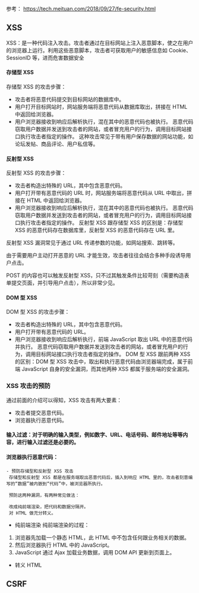 参考：
https://tech.meituan.com/2018/09/27/fe-security.html



## XSS

XSS：是一种代码注入攻击。攻击者通过在目标网站上注入恶意脚本，使之在用户的浏览器上运行。利用这些恶意脚本，攻击者可获取用户的敏感信息如 Cookie、SessionID 等，进而危害数据安全

#### 存储型 XSS
存储型 XSS 的攻击步骤：

- 攻击者将恶意代码提交到目标网站的数据库中。
- 用户打开目标网站时，网站服务端将恶意代码从数据库取出，拼接在 HTML 中返回给浏览器。
- 用户浏览器接收到响应后解析执行，混在其中的恶意代码也被执行。
恶意代码窃取用户数据并发送到攻击者的网站，或者冒充用户的行为，调用目标网站接口执行攻击者指定的操作。
这种攻击常见于带有用户保存数据的网站功能，如论坛发帖、商品评论、用户私信等。

#### 反射型 XSS
反射型 XSS 的攻击步骤：

- 攻击者构造出特殊的 URL，其中包含恶意代码。
- 用户打开带有恶意代码的 URL 时，网站服务端将恶意代码从 URL 中取出，拼接在 HTML 中返回给浏览器。
- 用户浏览器接收到响应后解析执行，混在其中的恶意代码也被执行。
恶意代码窃取用户数据并发送到攻击者的网站，或者冒充用户的行为，调用目标网站接口执行攻击者指定的操作。
反射型 XSS 跟存储型 XSS 的区别是：存储型 XSS 的恶意代码存在数据库里，反射型 XSS 的恶意代码存在 URL 里。

反射型 XSS 漏洞常见于通过 URL 传递参数的功能，如网站搜索、跳转等。

由于需要用户主动打开恶意的 URL 才能生效，攻击者往往会结合多种手段诱导用户点击。

POST 的内容也可以触发反射型 XSS，只不过其触发条件比较苛刻（需要构造表单提交页面，并引导用户点击），所以非常少见。

#### DOM 型 XSS
DOM 型 XSS 的攻击步骤：

- 攻击者构造出特殊的 URL，其中包含恶意代码。
- 用户打开带有恶意代码的 URL。
- 用户浏览器接收到响应后解析执行，前端 JavaScript 取出 URL 中的恶意代码并执行。
恶意代码窃取用户数据并发送到攻击者的网站，或者冒充用户的行为，调用目标网站接口执行攻击者指定的操作。
DOM 型 XSS 跟前两种 XSS 的区别：DOM 型 XSS 攻击中，取出和执行恶意代码由浏览器端完成，属于前端 JavaScript 自身的安全漏洞，而其他两种 XSS 都属于服务端的安全漏洞。

### XSS 攻击的预防
通过前面的介绍可以得知，XSS 攻击有两大要素：

- 攻击者提交恶意代码。
- 浏览器执行恶意代码。

#### 输入过滤：对于明确的输入类型，例如数字、URL、电话号码、邮件地址等等内容，进行输入过滤还是必要的。
#### 浏览器执行恶意代码：
    - 预防存储型和反射型 XSS 攻击
     存储型和反射型 XSS 都是在服务端取出恶意代码后，插入到响应 HTML 里的，攻击者刻意编写的“数据”被内嵌到“代码”中，被浏览器所执行。

     预防这两种漏洞，有两种常见做法：

     改成纯前端渲染，把代码和数据分隔开。
     对 HTML 做充分转义。
- 纯前端渲染
纯前端渲染的过程：

1. 浏览器先加载一个静态 HTML，此 HTML 中不包含任何跟业务相关的数据。
2. 然后浏览器执行 HTML 中的 JavaScript。
3. JavaScript 通过 Ajax 加载业务数据，调用 DOM API 更新到页面上。
- 转义 HTML



## CSRF
